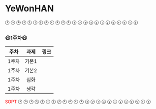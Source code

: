 # YeWonHAN
🕐 🕑 🕒 🕓 🕔 🕕 🕖 🕗 🕘 🕙 🕚 🕛 🕜 🕝 🕞 🕟 🕠 🕡 🕢 🕣 🕤 🕥 🕦 🕧

### 😄1주차😄

|주차|과제|링크|
|:---:|:---:|---|
|1주차|기본1||
|1주차|기본2||
|1주차|심화||
|1주차|생각||


<span style="color:red">SOPT</span>
🕐 🕑 🕒 🕓 🕔 🕕 🕖 🕗 🕘 🕙 🕚 🕛 🕜 🕝 🕞 🕟 🕠 🕡 🕢 🕣 🕤 🕥 🕦 🕧
